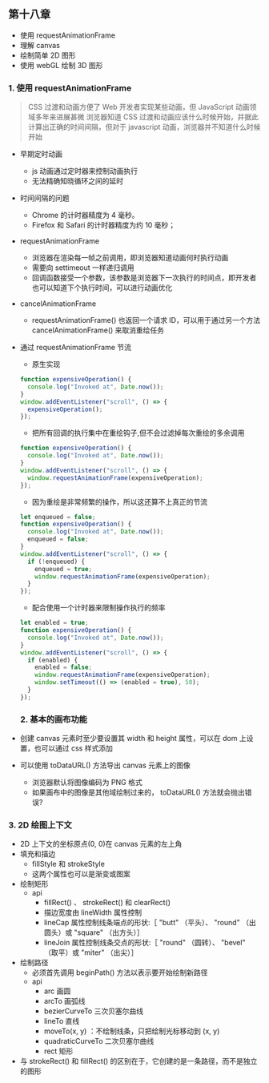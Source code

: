 ## 第十八章

- 使用 requestAnimationFrame
- 理解 canvas
- 绘制简单 2D 图形
- 使用 webGL 绘制 3D 图形

### 1. 使用 requestAnimationFrame

> CSS 过渡和动画方便了 Web 开发者实现某些动画，但 JavaScript 动画领域多年来进展甚微
> 浏览器知道 CSS 过渡和动画应该什么时候开始，并据此计算出正确的时间间隔，但对于 javascript 动画，浏览器并不知道什么时候开始

- 早期定时动画
  - js 动画通过定时器来控制动画执行
  - 无法精确知晓循环之间的延时
- 时间间隔的问题
  - Chrome 的计时器精度为 4 毫秒。
  - Firefox 和 Safari 的计时器精度为约 10 毫秒；
- requestAnimationFrame
  - 浏览器在渲染每一帧之前调用，即浏览器知道动画何时执行动画
  - 需要向 settimeout 一样递归调用
  - 回调函数接受一个参数，该参数是浏览器下一次执行的时间点，即开发者也可以知道下个执行时间，可以进行动画优化
- cancelAnimationFrame
  - requestAnimationFrame() 也返回一个请求 ID，可以用于通过另一个方法 cancelAnimationFrame() 来取消重绘任务
- 通过 requestAnimationFrame 节流

  - 原生实现

  ```js
  function expensiveOperation() {
    console.log("Invoked at", Date.now());
  }
  window.addEventListener("scroll", () => {
    expensiveOperation();
  });
  ```

  - 把所有回调的执行集中在重绘钩子,但不会过滤掉每次重绘的多余调用

  ```js
  function expensiveOperation() {
    console.log("Invoked at", Date.now());
  }
  window.addEventListener("scroll", () => {
    window.requestAnimationFrame(expensiveOperation);
  });
  ```

  - 因为重绘是非常频繁的操作，所以这还算不上真正的节流

  ```js
  let enqueued = false;
  function expensiveOperation() {
    console.log("Invoked at", Date.now());
    enqueued = false;
  }
  window.addEventListener("scroll", () => {
    if (!enqueued) {
      enqueued = true;
      window.requestAnimationFrame(expensiveOperation);
    }
  });
  ```

  - 配合使用一个计时器来限制操作执行的频率

  ```js
  let enabled = true;
  function expensiveOperation() {
    console.log("Invoked at", Date.now());
  }
  window.addEventListener("scroll", () => {
    if (enabled) {
      enabled = false;
      window.requestAnimationFrame(expensiveOperation);
      window.setTimeout(() => (enabled = true), 50);
    }
  });
  ```
  
  ### 2. 基本的画布功能

- 创建 canvas 元素时至少要设置其 width 和 height 属性，可以在 dom 上设置，也可以通过 css 样式添加
- 可以使用 toDataURL() 方法导出 canvas 元素上的图像
  - 浏览器默认将图像编码为 PNG 格式
  - 如果画布中的图像是其他域绘制过来的， toDataURL() 方法就会抛出错误?

### 3. 2D 绘图上下文

- 2D 上下文的坐标原点(0, 0)在 canvas 元素的左上角
- 填充和描边
  - fillStyle 和 strokeStyle
  - 这两个属性也可以是渐变或图案
- 绘制矩形
  - api
    - fillRect() 、 strokeRect() 和 clearRect()
    - 描边宽度由 lineWidth 属性控制
    - lineCap 属性控制线条端点的形状:［ "butt" （平头）、 "round" （出圆头）或 "square" （出方头）］
    - lineJoin 属性控制线条交点的形状:［ "round" （圆转）、 "bevel" （取平）或 "miter" （出尖）］
- 绘制路径
  - 必须首先调用 beginPath() 方法以表示要开始绘制新路径
  - api
    - arc 画圆
    - arcTo 画弧线
    - bezierCurveTo 三次贝塞尔曲线
    - lineTo 直线
    - moveTo(x, y) ：不绘制线条，只把绘制光标移动到 (x, y)
    - quadraticCurveTo 二次贝塞尔曲线
    - rect 矩形
- 与 strokeRect() 和 fillRect() 的区别在于，它创建的是一条路径，而不是独立的图形
